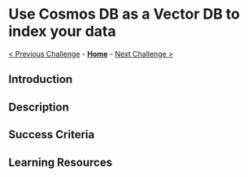 # Use Cosmos DB as a Vector DB to index your data

 [< Previous Challenge](./Challenge-04.md) - **[Home](../README.md)** - [Next Challenge >](./Challenge-06.md)
 
## Introduction

## Description

## Success Criteria

## Learning Resources
